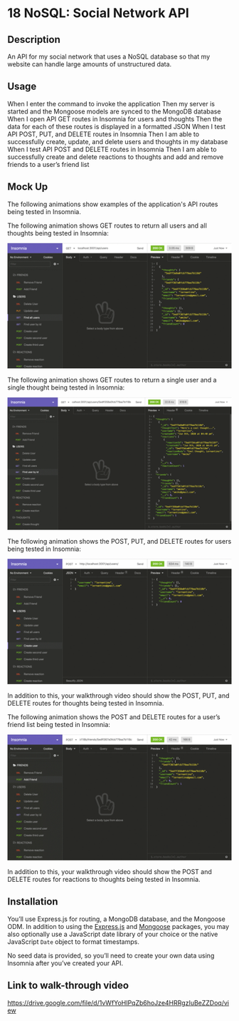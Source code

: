 # 18 NoSQL: Social Network API

## Description
An API for my social network that uses a NoSQL database so that my website can handle large amounts of unstructured data. 


## Usage 

When I enter the command to invoke the application
Then my server is started and the Mongoose models are synced to the MongoDB database
When I open API GET routes in Insomnia for users and thoughts
Then the data for each of these routes is displayed in a formatted JSON
When I test API POST, PUT, and DELETE routes in Insomnia
Then I am able to successfully create, update, and delete users and thoughts in my database
When I test API POST and DELETE routes in Insomnia
Then I am able to successfully create and delete reactions to thoughts and add and remove friends to a user’s friend list

## Mock Up

The following animations show examples of the application's API routes being tested in Insomnia.

The following animation shows GET routes to return all users and all thoughts being tested in Insomnia:

![Demo of GET routes to return all users and all thoughts being tested in Insomnia.](./Assets/18-nosql-homework-demo-01.gif)

The following animation shows GET routes to return a single user and a single thought being tested in Insomnia:

![Demo that shows GET routes to return a single user and a single thought being tested in Insomnia.](./Assets/18-nosql-homework-demo-02.gif)

The following animation shows the POST, PUT, and DELETE routes for users being tested in Insomnia:

![Demo that shows the POST, PUT, and DELETE routes for users being tested in Insomnia.](./Assets/18-nosql-homework-demo-03.gif)

In addition to this, your walkthrough video should show the POST, PUT, and DELETE routes for thoughts being tested in Insomnia.

The following animation shows the POST and DELETE routes for a user’s friend list being tested in Insomnia:

![Demo that shows the POST and DELETE routes for a user’s friend list being tested in Insomnia.](./Assets/18-nosql-homework-demo-04.gif)

In addition to this, your walkthrough video should show the POST and DELETE routes for reactions to thoughts being tested in Insomnia.

## Installation
You’ll use Express.js for routing, a MongoDB database, and the Mongoose ODM. In addition to using the [Express.js](https://www.npmjs.com/package/express) and [Mongoose](https://www.npmjs.com/package/mongoose) packages, you may also optionally use a JavaScript date library of your choice or the native JavaScript `Date` object to format timestamps.

No seed data is provided, so you’ll need to create your own data using Insomnia after you’ve created your API.

## Link to walk-through video

https://drive.google.com/file/d/1vWfYoHIPqZb6hoJze4HRRgzIuBeZZDoq/view